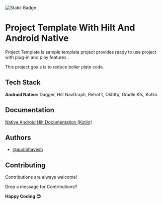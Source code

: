 ![Static Badge](https://img.shields.io/badge/version-v1.0.0-blue)

# Project Template With Hilt And Android Native

Project Template is sample template project provides ready to use project with plug-in and play
features.

This project goals is to reduce boiler plate code.

## Tech Stack

**Android Native:** Dagger, Hilt NavGraph, Retrofit, Okhttp, Gradle Kts, Kotlin.

## Documentation

[Native Android Hilt Documentation (Kotlin)](https://docs.google.com/document/d/1WYw1PSo1jDD6Qc3MxKkYsep9k-q67P9W_0QQxai7jAk/edit?usp=sharing)

## Authors

- [@audibhavesh](https://github.com/audibhavesh)

## Contributing

Contributions are always welcome!

Drop a message for Contributions!!

**Happy Coding 😊**